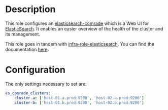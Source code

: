 # Description

This role configures an [elasticsearch-comrade](https://github.com/moshe/elasticsearch-comrade) which is a Web UI for [ElasticSearch](https://www.elastic.co/).
It enables an easier overview of the health of the cluster and its management.

This role goes in tandem with [infra-role-elasticsearch](https://github.com/status-im/infra-role-elasticsearch).
You can find the documentation [here](https://moshe-1.gitbook.io/comrade/).

# Configuration

The only settings necessary to set are:
```yaml
es_comrade_clusters:
    cluster-a: ['host-01.a.prod:9200', 'host-02.a.prod:9200']
    cluster-b: ['host-01.b.prod:9200', 'host-02.b.prod:9200']
```
